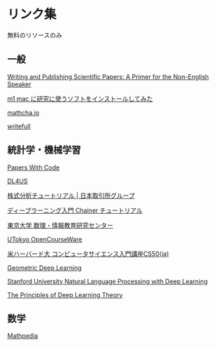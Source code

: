 # リンク集
無料のリソースのみ
## 一般
[Writing and Publishing Scientific Papers: A Primer for the Non-English Speaker](openbookpublishers.com/product/1272)

[m1 mac に研究に使うソフトをインストールしてみた](https://www.notion.so/m1-mac-11cd4b479b774a2d8f855b81ba1c6461)

[mathcha.io](https://www.mathcha.io/)

[writefull](https://www.writefull.com/writefull-for-word)

## 統計学・機械学習
[Papers With Code](https://paperswithcode.com/)

[DL4US](https://weblab.t.u-tokyo.ac.jp/dl4us/)

[株式分析チュートリアル | 日本取引所グループ
](https://japanexchangegroup.github.io/J-Quants-Tutorial/)

[ディープラーニング入門 Chainer チュートリアル](https://tutorials.chainer.org/ja/)

[東京大学 数理・情報教育研究センター](http://www.mi.u-tokyo.ac.jp/index.html)

[UTokyo OpenCourseWare](https://ocwx.ocw.u-tokyo.ac.jp/)

[米ハーバード大 コンピュータサイエンス入門講座CS50(ja)](https://cs50.jp/)

[Geometric Deep Learning](https://geometricdeeplearning.com/)

[Stanford University Natural Language Processing with Deep Learning
](http://web.stanford.edu/class/cs224n/)

[The Principles of Deep Learning Theory](deeplearningtheory.com/PDLT.pdf)
## 数学
[Mathpedia](https://math.jp/wiki/%E3%83%A1%E3%82%A4%E3%83%B3%E3%83%9A%E3%83%BC%E3%82%B8)

